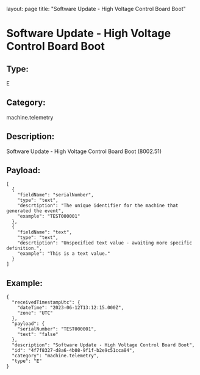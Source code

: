 layout: page
title: "Software Update - High Voltage Control Board Boot"

# Software Update - High Voltage Control Board Boot

## Type:

E

## Category:

machine.telemetry

## Description: 

Software Update - High Voltage Control Board Boot (8002.51)

## Payload:

```
[
  {
    "fieldName": "serialNumber",
    "type": "text",
    "descrtiption": "The unique identifier for the machine that generated the event",
    "example": "TEST000001"
  },
  {
    "fieldName": "text",
    "type": "text",
    "descrtiption": "Unspecified text value - awaiting more specific definition.",
    "example": "This is a text value."
  }
]
```

## Example:

```
{
  "receivedTimestampUtc": {
    "dateTime": "2023-06-12T13:12:15.000Z",
    "zone": "UTC"
  },
  "payload": {
    "serialNumber": "TEST000001",
    "text": "false"
  },
  "description": "Software Update - High Voltage Control Board Boot",
  "id": "4f7f8327-d8a6-4b08-9f1f-b2e9c51cca84",
  "category": "machine.telemetry",
  "type": "E"
}
```
